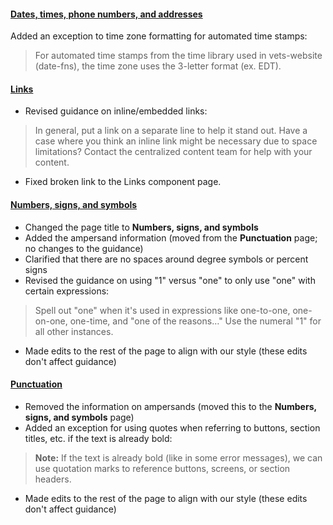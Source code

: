 #### [Dates, times, phone numbers, and addresses](https://design.va.gov/content-style-guide/dates-and-numbers)
Added an exception to time zone formatting for automated time stamps:

> For automated time stamps from the time library used in vets-website (date-fns), the time zone uses the 3-letter format (ex. EDT).

#### [Links](https://design.va.gov/content-style-guide/links)

- Revised guidance on inline/embedded links:<br>
> In general, put a link on a separate line to help it stand out. Have a case where you think an inline link might be necessary due to space limitations? Contact the centralized content team for help with your content.
- Fixed broken link to the Links component page.

#### [Numbers, signs, and symbols](https://design.va.gov/content-style-guide/numbers)

- Changed the page title to **Numbers, signs, and symbols**
- Added the ampersand information (moved from the **Punctuation** page; no changes to the guidance)
- Clarified that there are no spaces around degree symbols or percent signs
- Revised the guidance on using "1" versus "one" to only use "one" with certain expressions:
> Spell out "one" when it's used in expressions like one-to-one, one-on-one, one-time, and "one of the reasons…" Use the numeral "1" for all other instances.
- Made edits to the rest of the page to align with our style (these edits don't affect guidance)

#### [Punctuation](https://design.va.gov/content-style-guide/punctuation)

- Removed the information on ampersands (moved this to the **Numbers, signs, and symbols** page)
- Added an exception for using quotes when referring to buttons, section titles, etc. if the text is already bold:
> **Note:** If the text is already bold (like in some error messages), we can use quotation marks to reference buttons, screens, or section headers.
- Made edits to the rest of the page to align with our style (these edits don't affect guidance)
